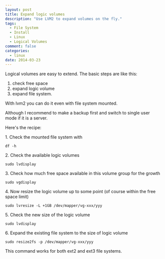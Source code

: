 ```yaml
---
layout: post
title: Expand logic volumes
description: "Use LVM2 to expand volumes on the fly."
tags:
  - File System
  - Install
  - Linux
  - Logical Volumes
comment: false
categories:
  - linux
date: 2014-03-23
---
```


Logical volumes are easy to extend. The basic steps are like this:

1. check free space
2. expand logic volume
3. expand file system.

With lvm2 you can do it even with file system mounted.

Although I recommend to make a backup first and switch to single user mode if it is a server.

Here's the recipe:

1\. Check the mounted file system with

`df -h`

2\. Check the available logic volumes

`sudo lvdisplay`

3\. Check how much free space available in this volume group for the growth

`sudo vgdisplay`

4\. Now resize the logic volume up to some point (of course within the free space limit)

`sudo lvresize -L +1GB /dev/mapper/vg-xxx/yyy`

5\. Check the new size of the logic volume

`sudo lvdisplay`

6\. Expand the existing file system to the size of logic volume

`sudo resize2fs -p /dev/mapper/vg-xxx/yyy`

This command works for both ext2 and ext3 file systems.